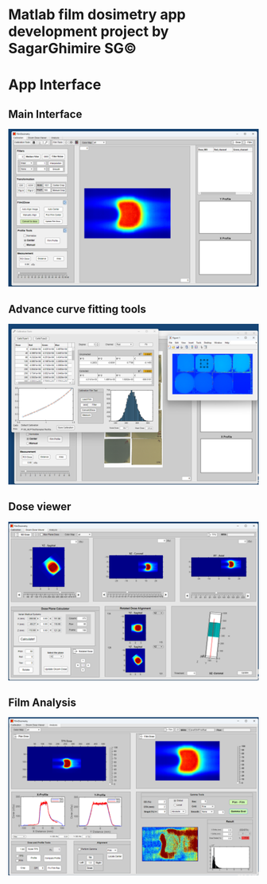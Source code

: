# Matlab film dosimetry app development project by  SagarGhimire SG©

# App Interface 
  ## Main Interface 
![Example Image](https://github.com/sghmire/FilmDosimetry/blob/main/Window1.png)

## Advance curve fitting tools
![Advance Curve Fitting Tool](https://github.com/sghmire/FilmDosimetry/blob/main/CalWindows.png)

## Dose viewer 
![Advance Dose Viewer](https://github.com/sghmire/FilmDosimetry/blob/main/Windows2.png)

## Film Analysis 
![Gamma](https://github.com/sghmire/FilmDosimetry/blob/main/Window3.png)
